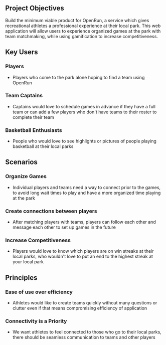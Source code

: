 ## Project Objectives
Build the minimum viable product for OpenRun, a service which gives recreational athletes a professional experience at their local park. This web application will allow users to experience organized games at the park with team matchmaking, while using gamification to increase competitiveness.

## Key Users

### Players 
- Players who come to the park alone hoping to find a team using OpenRun

### Team Captains 
- Captains would love to schedule games in advance if they have a full team or can add a few players who don't have teams to their roster to complete their team

### Basketball Enthusiasts 
- People who would love to see highlights or pictures of people playing basketball at their local parks

## Scenarios

### Organize Games 
- Individual players and teams need a way to connect prior to the games, to avoid long wait times to play and have a more organized time playing at the park

### Create connections between players
- After matching players with teams, players can follow each other and message each other to set up games in the future

### Increase Competitiveness 
- Players would love to know which players are on win streaks at their local parks, who wouldn't love to put an end to the highest streak at your local park

## Principles

### Ease of use over efficiency 
- Athletes would like to create teams quickly without many questions or clutter even if that means compromising efficiency of application

### Connectivity is a Priority 
- We want athletes to feel connected to those who go to their local parks, there should be seamless communication to teams and other players
